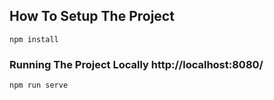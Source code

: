 

## How To Setup The Project
``
npm install
``

### Running The Project Locally http://localhost:8080/
``
npm run serve
``
